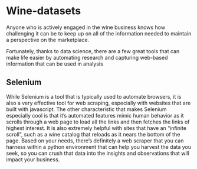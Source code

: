 # Wine-datasets

Anyone who is actively engaged in the wine business knows how challenging it can be to keep up on all of the information needed to maintain a perspective on the marketplace.

Fortunately, thanks to data science, there are a few great tools that can make life easier by automating research and capturing web-based information that can be used in analysis

## Selenium
While Selenium is a tool that is typically used to automate browsers, it is also a very effective tool for web scraping, especially with websites that are built with javascript. The other characteristic that makes Selenium especially cool is that it’s automated features mimic human behavior as it scrolls through a web page to load all the links and then fetches the links of highest interest. It is also extremely helpful with sites that have an “infinite scroll”, such as a wine catalog that reloads as it nears the bottom of the page.
Based on your needs, there’s definitely a web scraper that you can harness within a python environment that can help you harvest the data you seek, so you can crush that data into the insights and observations that will impact your business.
